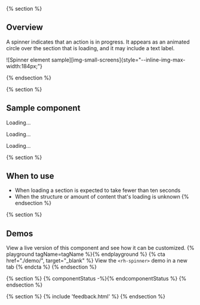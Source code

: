 {% section %}
## Overview

A spinner indicates that an action is in progress. It appears as an animated circle over the section that is loading, and it may include a text label.

![Spinner element sample][img-small-screens]{style="--inline-img-max-width:184px;"}

{% endsection %}

{% section %}
## Sample component
<rh-spinner>Loading...</rh-spinner>

<rh-spinner size="md">Loading...</rh-spinner>

<rh-spinner size="sm">Loading...</rh-spinner>

{% section %}
  ## When to use
  - When loading a section is expected to take fewer than ten seconds
  - When the structure or amount of content that's loading is unknown
{% endsection %}

{% section %}
  ## Demos
  View a live version of this component and see how it can be customized.
  {% playground tagName=tagName %}{% endplayground %}
  {% cta href="./demo/", target="_blank" %}
    View the `<rh-spinner>` demo in a new tab
  {% endcta %}
{% endsection %}

{% section %}
{% componentStatus -%}{% endcomponentStatus %}
{% endsection %}

{% section %}
{% include 'feedback.html' %}
{% endsection %}